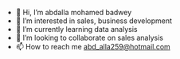 - 👋 Hi, I’m abdalla mohamed badwey
- 👀 I’m interested in sales, business development
- 🌱 I’m currently learning data analysis
- 💞️ I’m looking to collaborate on sales analysis
- 📫 How to reach me abd_alla259@hotmail.com
